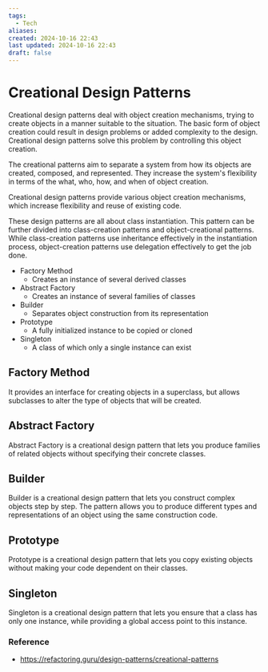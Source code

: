```yaml
---
tags:
  - Tech
aliases: 
created: 2024-10-16 22:43
last updated: 2024-10-16 22:43
draft: false
---
```

# Creational Design Patterns

Creational design patterns deal with object creation mechanisms, trying to create objects in a manner suitable to the situation. The basic form of object creation could result in design problems or added complexity to the design. Creational design patterns solve this problem by controlling this object creation.

The creational patterns aim to separate a system from how its objects are created, composed, and represented. They increase the system's flexibility in terms of the what, who, how, and when of object creation.

Creational design patterns provide various object creation mechanisms, which increase flexibility and reuse of existing code.

These design patterns are all about class instantiation. This pattern can be further divided into class-creation patterns and object-creational patterns. While class-creation patterns use inheritance effectively in the instantiation process, object-creation patterns use delegation effectively to get the job done.

- Factory Method
	- Creates an instance of several derived classes
- Abstract Factory
	- Creates an instance of several families of classes
- Builder
	- Separates object construction from its representation
- Prototype
	- A fully initialized instance to be copied or cloned
- Singleton
	- A class of which only a single instance can exist

## Factory Method
It provides an interface for creating objects in a superclass, but allows subclasses to alter the type of objects that will be created.

## Abstract Factory
Abstract Factory is a creational design pattern that lets you produce families of related objects without specifying their concrete classes.

## Builder
Builder is a creational design pattern that lets you construct complex objects step by step. The pattern allows you to produce different types and representations of an object using the same construction code.

## Prototype
Prototype is a creational design pattern that lets you copy existing objects without making your code dependent on their classes.

## Singleton
Singleton is a creational design pattern that lets you ensure that a class has only one instance, while providing a global access point to this instance.


### Reference
- https://refactoring.guru/design-patterns/creational-patterns